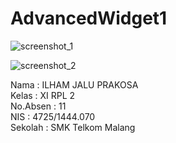 # AdvancedWidget1
![screenshot_1](https://cloud.githubusercontent.com/assets/22134511/18872881/d9b4d732-84e6-11e6-96e2-c7cf0c6bcc74.png)

![screenshot_2](https://cloud.githubusercontent.com/assets/22134511/18872890/e3075760-84e6-11e6-865c-fb1fce3b5385.png)


Nama      : ILHAM JALU PRAKOSA <br>
Kelas     : XI RPL 2 <br>
No.Absen  : 11 <br>
NIS       : 4725/1444.070 <br>
Sekolah   : SMK Telkom Malang
